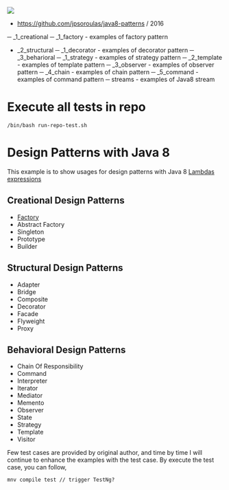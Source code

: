 ![](https://img.shields.io/badge/development%20year-2016-orange)

- https://github.com/jpsoroulas/java8-patterns / 2016

─ _1_creational
  ─ _1_factory - examples of factory pattern
- _2_structural
  ─ _1_decorator - examples of decorator pattern
─ _3_beharioral
  ─ _1_strategy - examples of strategy pattern
  ─ _2_template - examples of template pattern
  ─ _3_observer - examples of observer pattern
  ─ _4_chain - examples of chain pattern
  ─ _5_command - examples of command pattern
─ streams - examples of Java8 stream

# Execute all tests in repo

`/bin/bash run-repo-test.sh`

# Design Patterns with Java 8

This example is to show usages for design patterns with Java 8 [Lambdas expressions](http://docs.oracle.com/javase/tutorial/java/javaOO/lambdaexpressions.html)  

## Creational Design Patterns

- [Factory](/src/test/java/design/pattern/java/_8/based/on/jpsoroulas/_1_creational/_1_factory/FactoryTest.java)
- Abstract Factory
- Singleton
- Prototype
- Builder
 
## Structural Design Patterns

- Adapter
- Bridge
- Composite
- Decorator
- Facade
- Flyweight
- Proxy
  
## Behavioral Design Patterns

- Chain Of Responsibility
- Command
- Interpreter
- Iterator
- Mediator
- Memento
- Observer
- State
- Strategy
- Template
- Visitor

Few test cases are provided by original author, and time by time I will continue to enhance the examples with the test case. By execute the test case, you can follow,

```shell
mnv compile test // trigger TestNg?
```
